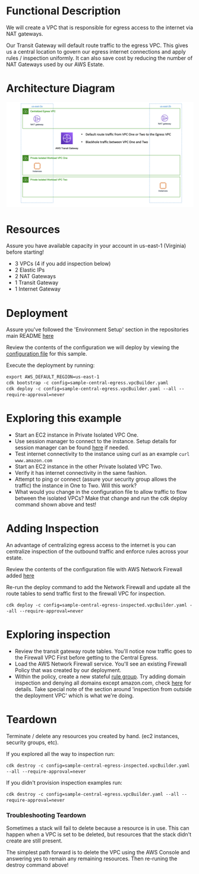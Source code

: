 # Functional Description

We will create a VPC that is responsible for egress access to the internet via NAT gateways.

Our Transit Gateway will default route traffic to the egress VPC.  This gives us a central location to govern our egress internet connections and apply rules / inspection uniformly.  It can also save cost by reducing the number of NAT Gateways used by our AWS Estate.

# Architecture Diagram

![](../images/sample-central-egress.png)

# Resources

Assure you have available capacity in your account in us-east-1 (Virginia) before starting!

- 3 VPCs (4 if you add inspection below)
- 2 Elastic IPs
- 2 NAT Gateways
- 1 Transit Gateway
- 1 Internet Gateway

# Deployment

Assure you've followed the 'Environment Setup' section in the repositories main README [here](../README.md)

Review the contents of the configuration we will deploy by viewing the [configuration file](sample-central-egress.vpcBuilder.yaml) for this sample.

Execute the deployment by running:

```text
export AWS_DEFAULT_REGION=us-east-1
cdk bootstrap -c config=sample-central-egress.vpcBuilder.yaml
cdk deploy -c config=sample-central-egress.vpcBuilder.yaml --all --require-approval=never
```

# Exploring this example

- Start an EC2 instance in Private Isolated VPC One.
- Use session manager to connect to the instance.  Setup details for session manager can be found [here](https://docs.aws.amazon.com/systems-manager/latest/userguide/session-manager-getting-started.html) if needed.
- Test internet connectivity to the instance using curl as an example `curl www.amazon.com`
- Start an EC2 instance in the other Private Isolated VPC Two.
- Verify it has internet connectivity in the same fashion.
- Attempt to ping or connect (assure your security group allows the traffic) the instance in One to Two.  Will this work?  
- What would you change in the configuration file to allow traffic to flow between the isolated VPCs?  Make that change and run the cdk deploy command shown above and test!

# Adding Inspection

An advantage of centralizing egress access to the internet is you can centralize inspection of the outbound traffic and enforce rules across your estate.

Review the contents of the configuration file with AWS Network Firewall added [here](sample-central-egress-inspected.vpcBuilder.yaml)

Re-run the deploy command to add the Network Firewall and update all the route tables to send traffic first to the firewall VPC for inspection.

```
cdk deploy -c config=sample-central-egress-inspected.vpcBuilder.yaml --all --require-approval=never
```

# Exploring inspection

- Review the transit gateway route tables.  You'll notice now traffic goes to the Firewall VPC First before getting to the Central Egress.
- Load the AWS Network Firewall service.  You'll see an existing Firewall Policy that was created by our deployment.
- Within the policy, create a new stateful [rule group](https://docs.aws.amazon.com/network-firewall/latest/developerguide/rule-groups.html).  Try adding domain inspection and denying all domains except amazon.com, check [here](https://docs.aws.amazon.com/network-firewall/latest/developerguide/rule-group-managing.html) for details.  Take special note of the section around 'inspection from outside the deployment VPC' which is what we're doing.

# Teardown

Terminate / delete any resources you created by hand.  (ec2 instances, security groups, etc).

If you explored all the way to inspection run:

```
cdk destroy -c config=sample-central-egress-inspected.vpcBuilder.yaml --all --require-approval=never
```

If you didn't provision inspection examples run:

```
cdk destroy -c config=sample-central-egress.vpcBuilder.yaml --all --require-approval=never
```

### Troubleshooting Teardown

Sometimes a stack will fail to delete because a resource is in use.  This can happen when a VPC is set to be deleted, but resources that the stack didn't create are still present.

The simplest path forward is to delete the VPC using the AWS Console and answering yes to remain any remaining resources.  Then re-runing the destroy command above!
